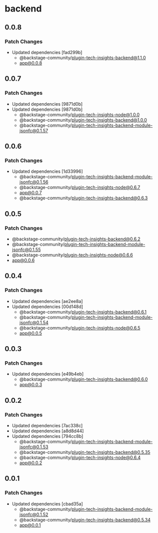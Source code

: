 # backend

## 0.0.8

### Patch Changes

- Updated dependencies [fad299b]
  - @backstage-community/plugin-tech-insights-backend@1.1.0
  - app@0.0.8

## 0.0.7

### Patch Changes

- Updated dependencies [9871d0b]
- Updated dependencies [9871d0b]
  - @backstage-community/plugin-tech-insights-node@1.0.0
  - @backstage-community/plugin-tech-insights-backend@1.0.0
  - @backstage-community/plugin-tech-insights-backend-module-jsonfc@0.1.57

## 0.0.6

### Patch Changes

- Updated dependencies [1d33996]
  - @backstage-community/plugin-tech-insights-backend-module-jsonfc@0.1.56
  - @backstage-community/plugin-tech-insights-node@0.6.7
  - app@0.0.7
  - @backstage-community/plugin-tech-insights-backend@0.6.3

## 0.0.5

### Patch Changes

- @backstage-community/plugin-tech-insights-backend@0.6.2
- @backstage-community/plugin-tech-insights-backend-module-jsonfc@0.1.55
- @backstage-community/plugin-tech-insights-node@0.6.6
- app@0.0.6

## 0.0.4

### Patch Changes

- Updated dependencies [ae2ee8a]
- Updated dependencies [00d148d]
  - @backstage-community/plugin-tech-insights-backend@0.6.1
  - @backstage-community/plugin-tech-insights-backend-module-jsonfc@0.1.54
  - @backstage-community/plugin-tech-insights-node@0.6.5
  - app@0.0.5

## 0.0.3

### Patch Changes

- Updated dependencies [e49b4eb]
  - @backstage-community/plugin-tech-insights-backend@0.6.0
  - app@0.0.3

## 0.0.2

### Patch Changes

- Updated dependencies [7ac338c]
- Updated dependencies [a8d8d44]
- Updated dependencies [794cc8b]
  - @backstage-community/plugin-tech-insights-backend-module-jsonfc@0.1.53
  - @backstage-community/plugin-tech-insights-backend@0.5.35
  - @backstage-community/plugin-tech-insights-node@0.6.4
  - app@0.0.2

## 0.0.1

### Patch Changes

- Updated dependencies [cbad35a]
  - @backstage-community/plugin-tech-insights-backend-module-jsonfc@0.1.52
  - @backstage-community/plugin-tech-insights-backend@0.5.34
  - app@0.0.1
